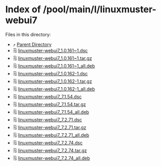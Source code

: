 
# Index of /pool/main/l/linuxmuster-webui7
Files in this directory:
- ⤴ [Parent Directory](../)
- 🗒 [linuxmuster-webui7_1.0.161~1.dsc](linuxmuster-webui7_1.0.161~1.dsc)
- 🗒 [linuxmuster-webui7_1.0.161~1.tar.gz](linuxmuster-webui7_1.0.161~1.tar.gz)
- 🗒 [linuxmuster-webui7_1.0.161~1_all.deb](linuxmuster-webui7_1.0.161~1_all.deb)
- 🗒 [linuxmuster-webui7_1.0.162-1.dsc](linuxmuster-webui7_1.0.162-1.dsc)
- 🗒 [linuxmuster-webui7_1.0.162-1.tar.gz](linuxmuster-webui7_1.0.162-1.tar.gz)
- 🗒 [linuxmuster-webui7_1.0.162-1_all.deb](linuxmuster-webui7_1.0.162-1_all.deb)
- 🗒 [linuxmuster-webui7_7.1.54.dsc](linuxmuster-webui7_7.1.54.dsc)
- 🗒 [linuxmuster-webui7_7.1.54.tar.gz](linuxmuster-webui7_7.1.54.tar.gz)
- 🗒 [linuxmuster-webui7_7.1.54_all.deb](linuxmuster-webui7_7.1.54_all.deb)
- 🗒 [linuxmuster-webui7_7.2.71.dsc](linuxmuster-webui7_7.2.71.dsc)
- 🗒 [linuxmuster-webui7_7.2.71.tar.gz](linuxmuster-webui7_7.2.71.tar.gz)
- 🗒 [linuxmuster-webui7_7.2.71_all.deb](linuxmuster-webui7_7.2.71_all.deb)
- 🗒 [linuxmuster-webui7_7.2.74.dsc](linuxmuster-webui7_7.2.74.dsc)
- 🗒 [linuxmuster-webui7_7.2.74.tar.gz](linuxmuster-webui7_7.2.74.tar.gz)
- 🗒 [linuxmuster-webui7_7.2.74_all.deb](linuxmuster-webui7_7.2.74_all.deb)
